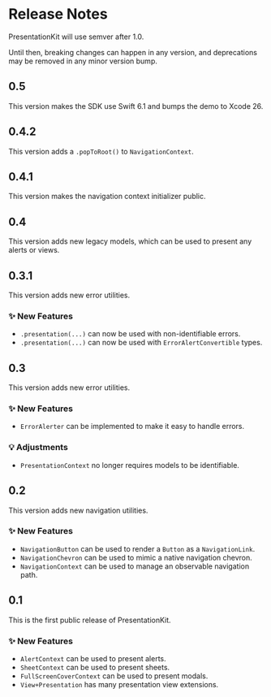 # Release Notes

PresentationKit will use semver after 1.0. 

Until then, breaking changes can happen in any version, and deprecations may be removed in any minor version bump.



## 0.5

This version makes the SDK use Swift 6.1 and bumps the demo to Xcode 26.



## 0.4.2

This version adds a `.popToRoot()` to `NavigationContext`.



## 0.4.1

This version makes the navigation context initializer public.



## 0.4

This version adds new legacy models, which can be used to present any alerts or views.



## 0.3.1

This version adds new error utilities.

### ✨ New Features

* `.presentation(...)` can now be used with non-identifiable errors.
* `.presentation(...)` can now be used with `ErrorAlertConvertible` types.



## 0.3

This version adds new error utilities.

### ✨ New Features

* `ErrorAlerter` can be implemented to make it easy to handle errors.

### 💡 Adjustments

* `PresentationContext` no longer requires models to be identifiable.



## 0.2

This version adds new navigation utilities.

### ✨ New Features

* `NavigationButton` can be used to render a `Button` as a `NavigationLink`.
* `NavigationChevron` can be used to mimic a native navigation chevron.
* `NavigationContext` can be used to manage an observable navigation path.



## 0.1

This is the first public release of PresentationKit.

### ✨ New Features

* `AlertContext` can be used to present alerts.
* `SheetContext` can be used to present sheets.
* `FullScreenCoverContext` can be used to present modals.
* `View+Presentation` has many presentation view extensions.
